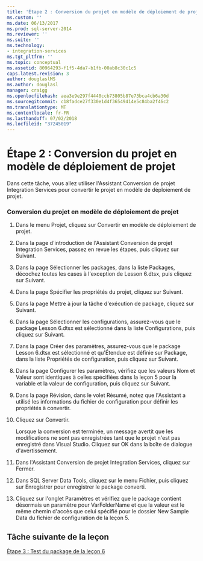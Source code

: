 ```yaml
---
title: 'Étape 2 : Conversion du projet en modèle de déploiement de projet | Microsoft Docs'
ms.custom: ''
ms.date: 06/13/2017
ms.prod: sql-server-2014
ms.reviewer: ''
ms.suite: ''
ms.technology:
- integration-services
ms.tgt_pltfrm: ''
ms.topic: conceptual
ms.assetid: 80964293-f1f5-4da7-b1fb-00ab8c30c1c5
caps.latest.revision: 3
author: douglaslMS
ms.author: douglasl
manager: craigg
ms.openlocfilehash: aea3e9e297f4440ccb73805b87e73bca4cb6a30d
ms.sourcegitcommit: c18fadce27f330e1d4f36549414e5c84ba2f46c2
ms.translationtype: MT
ms.contentlocale: fr-FR
ms.lasthandoff: 07/02/2018
ms.locfileid: "37245019"
---
```

# <a name="step-2-converting-the-project-to-the-project-deployment-model"></a>Étape 2 : Conversion du projet en modèle de déploiement de projet
  Dans cette tâche, vous allez utiliser l'Assistant Conversion de projet Integration Services pour convertir le projet en modèle de déploiement de projet.  
  
### <a name="converting-the-project-to-the-project-deployment-model"></a>Conversion du projet en modèle de déploiement de projet  
  
1.  Dans le menu Projet, cliquez sur Convertir en modèle de déploiement de projet.  
  
2.  Dans la page d'introduction de l'Assistant Conversion de projet Integration Services, passez en revue les étapes, puis cliquez sur Suivant.  
  
3.  Dans la page Sélectionner les packages, dans la liste Packages, décochez toutes les cases à l'exception de Lesson 6.dtsx, puis cliquez sur Suivant.  
  
4.  Dans la page Spécifier les propriétés du projet, cliquez sur Suivant.  
  
5.  Dans la page Mettre à jour la tâche d'exécution de package, cliquez sur Suivant.  
  
6.  Dans la page Sélectionner les configurations, assurez-vous que le package Lesson 6.dtsx est sélectionné dans la liste Configurations, puis cliquez sur Suivant.  
  
7.  Dans la page Créer des paramètres, assurez-vous que le package Lesson 6.dtsx est sélectionné et qu'Étendue est définie sur Package, dans la liste Propriétés de configuration, puis cliquez sur Suivant.  
  
8.  Dans la page Configurer les paramètres, vérifiez que les valeurs Nom et Valeur sont identiques à celles spécifiées dans la leçon 5 pour la variable et la valeur de configuration, puis cliquez sur Suivant.  
  
9. Dans la page Révision, dans le volet Résumé, notez que l'Assistant a utilisé les informations du fichier de configuration pour définir les propriétés à convertir.  
  
10. Cliquez sur Convertir.  
  
     Lorsque la conversion est terminée, un message avertit que les modifications ne sont pas enregistrées tant que le projet n'est pas enregistré dans Visual Studio. Cliquez sur OK dans la boîte de dialogue d'avertissement.  
  
11. Dans l'Assistant Conversion de projet Integration Services, cliquez sur Fermer.  
  
12. Dans SQL Server Data Tools, cliquez sur le menu Fichier, puis cliquez sur Enregistrer pour enregistrer le package converti.  
  
13. Cliquez sur l'onglet Paramètres et vérifiez que le package contient désormais un paramètre pour VarFolderName et que la valeur est le même chemin d'accès que celui spécifié pour le dossier New Sample Data du fichier de configuration de la leçon 5.  
  
## <a name="next-task-in-lesson"></a>Tâche suivante de la leçon  
 [Étape 3 : Test du package de la leçon 6](lesson-6-3-testing-the-lesson-6-package.md)  
  
  
